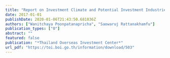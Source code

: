 ```yaml
---
title: "Report on Investment Climate and Potential Investment Industries in The Philippines"
date: 2017-01-01
publishDate: 2020-01-06T21:43:50.681036Z
authors: ["Wanitchaya Poonpatanapricha", "Saowaruj Rattanakhamfu"]
publication_types: ["0"]
abstract: ""
featured: false
publication: "*Thailand Overseas Investment Center*"
url_pdf: "https://toi.boi.go.th/information/download/503"
---
```


